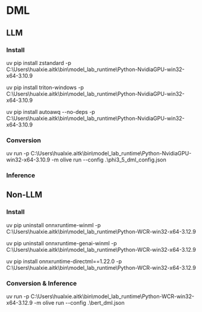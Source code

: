 # DML

## LLM

### Install

uv pip install zstandard  -p C:\Users\hualxie\.aitk\bin\model_lab_runtime\Python-NvidiaGPU-win32-x64-3.10.9

uv pip install triton-windows -p C:\Users\hualxie\.aitk\bin\model_lab_runtime\Python-NvidiaGPU-win32-x64-3.10.9 

uv pip install autoawq --no-deps -p C:\Users\hualxie\.aitk\bin\model_lab_runtime\Python-NvidiaGPU-win32-x64-3.10.9

### Conversion

uv run -p C:\Users\hualxie\.aitk\bin\model_lab_runtime\Python-NvidiaGPU-win32-x64-3.10.9 -m olive run --config .\phi3_5_dml_config.json

### Inference

## Non-LLM

### Install

uv pip uninstall onnxruntime-winml  -p C:\Users\hualxie\.aitk\bin\model_lab_runtime\Python-WCR-win32-x64-3.12.9

uv pip uninstall onnxruntime-genai-winml  -p C:\Users\hualxie\.aitk\bin\model_lab_runtime\Python-WCR-win32-x64-3.12.9

uv pip install onnxruntime-directml==1.22.0 -p C:\Users\hualxie\.aitk\bin\model_lab_runtime\Python-WCR-win32-x64-3.12.9

### Conversion & Inference

uv run -p C:\Users\hualxie\.aitk\bin\model_lab_runtime\Python-WCR-win32-x64-3.12.9 -m olive run --config .\bert_dml.json
